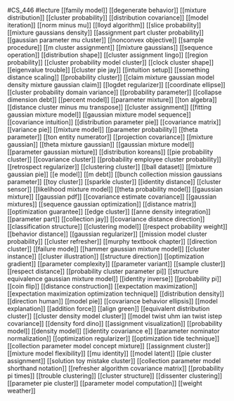 #CS_446
#lecture
[[family model]]
[[degenerate behavior]]
[[mixture distribution]]
[[cluster probability]]
[[distribution covariance]]
[[model iteration]]
[[norm minus mu]]
[[lloyd algorithm]]
[[slice probability]]
[[mixture gaussians density]]
[[assignment part cluster probability]]
[[gaussian parameter mu cluster]]
[[nonconvex objective]]
[[sample procedure]]
[[m cluster assignment]]
[[mixture gaussians]]
[[sequence operation]]
[[distribution shape]]
[[cluster assignment lingo]]
[[region probability]]
[[cluster probability model cluster]]
[[clock cluster shape]]
[[eigenvalue trouble]]
[[cluster pie jay]]
[[intuition setup]]
[[something distance scaling]]
[[probability cluster]]
[[claim mixture gaussian model density mixture gaussian claim]]
[[logdet regularizer]]
[[coordinate ellipse]]
[[cluster probability domain variance]]
[[probability parameter]]
[[collapse dimension debt]]
[[percent model]]
[[parameter mixture]]
[[ton algebra]]
[[distance cluster minus mu transpose]]
[[cluster assignment]]
[[fitting gaussian mixture model]]
[[gaussian mixture model sequence]]
[[covariance intuition]]
[[distribution parameter pie]]
[[covariance matrix]]
[[variance pie]]
[[mixture model]]
[[parameter probability]]
[[theta parameter]]
[[ton entity numerator]]
[[projection covariance]]
[[mixture gaussian]]
[[theta mixture gaussian]]
[[gaussian mixture model]]
[[parameter gaussian mixture]]
[[distribution koreans]]
[[pie probability cluster]]
[[covariance cluster]]
[[probability employee cluster probability]]
[[retrospect regularizer]]
[[clustering cluster]]
[[ball dataset]]
[[mixture gaussian pie]]
[[e model]]
[[m debt]]
[[bunch collection mission gaussians parameter]]
[[toy cluster]]
[[sparkle cluster]]
[[identity distance]]
[[cluster sensor]]
[[likelihood mixture model]]
[[theta probability model]]
[[gaussian mixture]]
[[gaussian pdf]]
[[covariance estimate covariance]]
[[gaussian mixtures]]
[[sequence gaussian optimization]]
[[distance matrix]]
[[optimization guarantee]]
[[edge cluster]]
[[anne density integration]]
[[parameter part]]
[[collection jay]]
[[covariance distance direction]]
[[classification structure]]
[[clustering model]]
[[respect probability weight]]
[[behavior distance]]
[[gaussian regularizer]]
[[mission model cluster probability]]
[[cluster refresher]]
[[murphy textbook chapter]]
[[direction cluster]]
[[failure mode]]
[[hammer gaussian mixture model]]
[[cluster instance]]
[[cluster illustration]]
[[structure direction]]
[[optimization gradient]]
[[parameter complexity]]
[[parameter variant]]
[[sample cluster]]
[[respect distance]]
[[probability cluster parameter pi]]
[[structure equivalence gaussian mixture model]]
[[identity inverse]]
[[probability pi]]
[[coin flip]]
[[distance construction]]
[[expectation maximization]]
[[expectation maximization optimization technique]]
[[distribution density]]
[[direction human]]
[[model pie]]
[[covariance behavior ellipsis]]
[[model explanation]]
[[addition force]]
[[align green]]
[[equivalent distribution cluster]]
[[cluster density model cluster]]
[[model twist uhm ian twist istep covariance]]
[[density ford dino]]
[[assignment visualization]]
[[probability model]]
[[density model]]
[[identity covariance e]]
[[parameter nominator normalization]]
[[optimization regularizer]]
[[optimization tide technique]]
[[collection parameter model concept mixture]]
[[assignment cluster]]
[[mixture model flexibility]]
[[mu identity]]
[[model latent]]
[[pie cluster assignment]]
[[solution toy mistake cluster]]
[[collection parameter model shorthand notation]]
[[refresher algorithm covariance matrix]]
[[probability pi times]]
[[trouble clustering]]
[[cluster structure]]
[[dissenter clustering]]
[[parameter pie cluster]]
[[parameter model computation]]
[[weight weather]]
